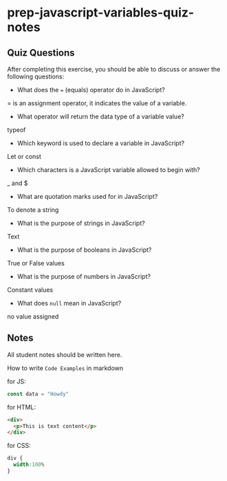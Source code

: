 # prep-javascript-variables-quiz-notes

## Quiz Questions

After completing this exercise, you should be able to discuss or answer the following questions:

- What does the `=` (equals) operator do in JavaScript?

= is an assignment operator, it indicates the value of a variable.

- What operator will return the data type of a variable value?

typeof

- Which keyword is used to declare a variable in JavaScript?

Let or const

- Which characters is a JavaScript variable allowed to begin with?

_ and $

- What are quotation marks used for in JavaScript?

To denote a string

- What is the purpose of strings in JavaScript?

Text

- What is the purpose of booleans in JavaScript?

True or False values

- What is the purpose of numbers in JavaScript?

Constant values

- What does `null` mean in JavaScript?

no value assigned

## Notes

All student notes should be written here.


How to write `Code Examples` in markdown

for JS:
```javascript
const data = "Howdy"
```

for HTML:
```html
<div>
  <p>This is text content</p>
</div>
```

for CSS:
```css
div {
  width:100%
}
```
